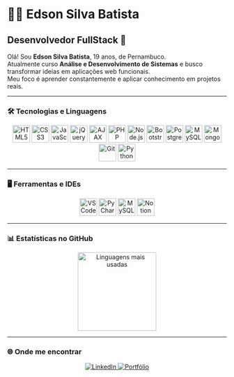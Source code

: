 # 👨‍💻 Edson Silva Batista

## Desenvolvedor FullStack 🚀

Olá! Sou **Edson Silva Batista**, 19 anos, de Pernambuco.  
Atualmente curso **Análise e Desenvolvimento de Sistemas** e busco transformar ideias em aplicações web funcionais.  
Meu foco é aprender constantemente e aplicar conhecimento em projetos reais.

---

### 🛠 Tecnologias e Linguagens

<p align="center">
  <img alt="HTML5" title="HTML5" width="40" src="https://cdn.jsdelivr.net/gh/devicons/devicon/icons/html5/html5-original.svg" />
  <img alt="CSS3" title="CSS3" width="40" src="https://cdn.jsdelivr.net/gh/devicons/devicon/icons/css3/css3-original.svg" />
  <img alt="JavaScript" title="JavaScript" width="40" src="https://cdn.jsdelivr.net/gh/devicons/devicon/icons/javascript/javascript-original.svg" />
  <img alt="jQuery" title="jQuery" width="40" src="https://cdn.jsdelivr.net/gh/devicons/devicon/icons/jquery/jquery-original.svg" />
  <img alt="AJAX" title="AJAX" width="40" src="https://cdn.jsdelivr.net/gh/devicons/devicon/icons/javascript/javascript-original.svg" />
  <img alt="PHP" title="PHP" width="40" src="https://cdn.jsdelivr.net/gh/devicons/devicon/icons/php/php-original.svg" />
  <img alt="Node.js" title="Node.js" width="40" src="https://cdn.jsdelivr.net/gh/devicons/devicon/icons/nodejs/nodejs-original.svg" />
  <img alt="Bootstrap" title="Bootstrap" width="40" src="https://cdn.jsdelivr.net/gh/devicons/devicon/icons/bootstrap/bootstrap-original.svg" />
  <img alt="PostgreSQL" title="PostgreSQL" width="40" src="https://cdn.jsdelivr.net/gh/devicons/devicon/icons/postgresql/postgresql-original.svg" />
  <img alt="MySQL" title="MySQL" width="40" src="https://cdn.jsdelivr.net/gh/devicons/devicon/icons/mysql/mysql-original.svg" />
  <img alt="MongoDB" title="MongoDB" width="40" src="https://cdn.jsdelivr.net/gh/devicons/devicon/icons/mongodb/mongodb-original.svg" />
  <img alt="Git" title="Git" width="40" src="https://cdn.jsdelivr.net/gh/devicons/devicon/icons/git/git-original.svg" />
  <img alt="Python" title="Python" width="40" src="https://cdn.jsdelivr.net/gh/devicons/devicon/icons/python/python-original.svg" />
</p>

---

### 🖥 Ferramentas e IDEs

<p align="center">
  <img alt="VS Code" title="Visual Studio Code" width="40" src="https://cdn.jsdelivr.net/gh/devicons/devicon/icons/vscode/vscode-original.svg" />
  <img alt="PyCharm" title="PyCharm" width="40" src="https://cdn.jsdelivr.net/gh/devicons/devicon/icons/pycharm/pycharm-original.svg" />
  <img alt="MySQL Workbench" title="MySQL Workbench" width="40" src="https://cdn.jsdelivr.net/gh/devicons/devicon/icons/mysql/mysql-original.svg" />
  <img alt="Notion" title="Notion" width="40" src="https://cdn.jsdelivr.net/gh/devicons/devicon/icons/notion/notion-original.svg" />
</p>

---

### 📊 Estatísticas no GitHub

<p align="center">
  <img 
    src="https://github-readme-stats.vercel.app/api/top-langs/?username=edson-syl&theme=tokyonight&layout=compact&custom_title=Tecnologias+mais+usadas" 
    alt="Linguagens mais usadas" 
    height="180"
  />
</p>

---

### 🌐 Onde me encontrar

<p align="center">
  <a href="https://www.linkedin.com/in/edsonsilvabat/" target="_blank" rel="noopener noreferrer">
    <img alt="LinkedIn" title="LinkedIn" src="https://img.shields.io/badge/LinkedIn-0A66C2?style=for-the-badge&logo=linkedin&logoColor=white" />
  </a>
  <a href="https://edson-syl.github.io/portfolio/" target="_blank" rel="noopener noreferrer">
    <img alt="Portfólio" title="Portfólio" src="https://img.shields.io/badge/Portf%C3%B3lio-000?style=for-the-badge&logo=githubpages&logoColor=white" />
  </a>
</p>
